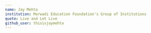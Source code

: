 ```yaml
---
name: Jay Mehta
institution: Marwadi Education Foundation's Group of Institutions
quote: Live and Let Live
github_user: thisisjaymehta
---
```

